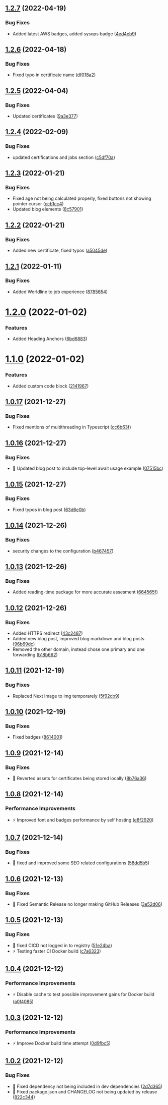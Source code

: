 ## [1.2.7](https://github.com/alinalihassan/portfolio/compare/v1.2.6...v1.2.7) (2022-04-19)


### Bug Fixes

* Added latest AWS badges, added sysops badge ([4ed4eb9](https://github.com/alinalihassan/portfolio/commit/4ed4eb926768b0569ae46523dfddeb33b597e942))

## [1.2.6](https://github.com/alinalihassan/portfolio/compare/v1.2.5...v1.2.6) (2022-04-18)


### Bug Fixes

* Fixed typo in certificate name ([df018a2](https://github.com/alinalihassan/portfolio/commit/df018a2fe1a5b12aed203080c989c5f9a0d62a16))

## [1.2.5](https://github.com/alinalihassan/portfolio/compare/v1.2.4...v1.2.5) (2022-04-04)


### Bug Fixes

* Updated certificates ([9a3e377](https://github.com/alinalihassan/portfolio/commit/9a3e377abdcbdf4cc8290e657f42240882d49dc2))

## [1.2.4](https://github.com/alinalihassan/portfolio/compare/v1.2.3...v1.2.4) (2022-02-09)


### Bug Fixes

* updated certifications and jobs section ([c5df70a](https://github.com/alinalihassan/portfolio/commit/c5df70a53ee28c5dc7c0781a587e3056de8c9974))

## [1.2.3](https://github.com/alinalihassan/portfolio/compare/v1.2.2...v1.2.3) (2022-01-21)


### Bug Fixes

* Fixed age not being calculated properly, fixed buttons not showing pointer cursor ([ccb1cc4](https://github.com/alinalihassan/portfolio/commit/ccb1cc44b79d9a5708ce6761b0f319a050c29f1b))
* Updated blog elements ([8c57901](https://github.com/alinalihassan/portfolio/commit/8c57901ed0662d9edf569de5f8d5380e19238254))

## [1.2.2](https://github.com/alinalihassan/portfolio/compare/v1.2.1...v1.2.2) (2022-01-21)


### Bug Fixes

* Added new certificate, fixed typos ([a5045de](https://github.com/alinalihassan/portfolio/commit/a5045de394eb83ef7fbd37659a19194e0db5b0f1))

## [1.2.1](https://github.com/alinalihassan/portfolio/compare/v1.2.0...v1.2.1) (2022-01-11)


### Bug Fixes

* Added Worldline to job experience ([8785654](https://github.com/alinalihassan/portfolio/commit/87856541c7653aa9e4645331ce564cee88c79d3c))

# [1.2.0](https://github.com/alinalihassan/portfolio/compare/v1.1.0...v1.2.0) (2022-01-02)


### Features

* Added Heading Anchors ([6bd6883](https://github.com/alinalihassan/portfolio/commit/6bd6883b0d905c0854107a2973bd64d58e12535d))

# [1.1.0](https://github.com/alinalihassan/portfolio/compare/v1.0.17...v1.1.0) (2022-01-02)


### Features

* Added custom code block ([2141967](https://github.com/alinalihassan/portfolio/commit/2141967c01e14f49f931c60b55918acc2a11fd78))

## [1.0.17](https://github.com/alinalihassan/portfolio/compare/v1.0.16...v1.0.17) (2021-12-27)


### Bug Fixes

* Fixed mentions of multithreading in Typescript ([cc6b63f](https://github.com/alinalihassan/portfolio/commit/cc6b63f4000dbd715fa117f38bf356bd0ea7c94f))

## [1.0.16](https://github.com/alinalihassan/portfolio/compare/v1.0.15...v1.0.16) (2021-12-27)


### Bug Fixes

* :memo: Updated blog post to include top-level await usage example ([07515bc](https://github.com/alinalihassan/portfolio/commit/07515bcedaceb30a20e8eef376e3e30f0bd63eb9))

## [1.0.15](https://github.com/alinalihassan/portfolio/compare/v1.0.14...v1.0.15) (2021-12-27)


### Bug Fixes

* Fixed typos in blog post ([63d6e0b](https://github.com/alinalihassan/portfolio/commit/63d6e0b07f78b7b4b957bfe8d44b9033d3db922d))

## [1.0.14](https://github.com/alinalihassan/portfolio/compare/v1.0.13...v1.0.14) (2021-12-26)


### Bug Fixes

* security changes to the configuration ([b467457](https://github.com/alinalihassan/portfolio/commit/b46745798eb5cc45c912ca4e2f59e3a5723cb3b9))

## [1.0.13](https://github.com/alinalihassan/portfolio/compare/v1.0.12...v1.0.13) (2021-12-26)


### Bug Fixes

* Added reading-time package for more accurate assesment ([664565f](https://github.com/alinalihassan/portfolio/commit/664565f065da901faede1fd5236e236d4d1a1656))

## [1.0.12](https://github.com/alinalihassan/portfolio/compare/v1.0.11...v1.0.12) (2021-12-26)


### Bug Fixes

* Added HTTPS redirect ([43c2487](https://github.com/alinalihassan/portfolio/commit/43c2487a7ed5256f970ccbafd91a08ff9314a61e))
* Added new blog post, improved blog markdown and blog posts ([96b69dc](https://github.com/alinalihassan/portfolio/commit/96b69dcc5521c5ac766956fcde76256d2f425e55))
* Removed the other domain, instead chose one primary and one forwarding ([b18b662](https://github.com/alinalihassan/portfolio/commit/b18b662d301c5341313f6364902975944afe8a27))

## [1.0.11](https://github.com/alinalihassan/portfolio/compare/v1.0.10...v1.0.11) (2021-12-19)


### Bug Fixes

* Replaced Next Image to img temporarely ([5f92cb9](https://github.com/alinalihassan/portfolio/commit/5f92cb9f50d66892659b44a95f2bacac8aa906b7))

## [1.0.10](https://github.com/alinalihassan/portfolio/compare/v1.0.9...v1.0.10) (2021-12-19)


### Bug Fixes

* Fixed badges ([8614001](https://github.com/alinalihassan/portfolio/commit/86140013569c5a07a48fa41cc3db248a2c3e96d5))

## [1.0.9](https://github.com/alinalihassan/portfolio/compare/v1.0.8...v1.0.9) (2021-12-14)


### Bug Fixes

* :bug: Reverted assets for certificates being stored locally ([8b76a36](https://github.com/alinalihassan/portfolio/commit/8b76a36548ec836425d9cced75fcdde4bfc387f1))

## [1.0.8](https://github.com/alinalihassan/portfolio/compare/v1.0.7...v1.0.8) (2021-12-14)


### Performance Improvements

* :zap: Improved font and badges performance by self hosting ([e8f2920](https://github.com/alinalihassan/portfolio/commit/e8f2920dbf23e53f2bd5516e746da135b5e0d9dc))

## [1.0.7](https://github.com/alinalihassan/portfolio/compare/v1.0.6...v1.0.7) (2021-12-14)


### Bug Fixes

* :wrench: fixed and improved some SEO related configurations ([58dd5b5](https://github.com/alinalihassan/portfolio/commit/58dd5b5171d4d52efdb039d686c466077fd852e2))

## [1.0.6](https://github.com/alinalihassan/portfolio/compare/v1.0.5...v1.0.6) (2021-12-13)


### Bug Fixes

* :bug: Fixed Semantic Release no longer making GitHub Releases ([3e52d06](https://github.com/alinalihassan/portfolio/commit/3e52d0669678e7063bcad543fb5958bd63469492))

## [1.0.5](https://github.com/alinalihassan/portfolio/compare/v1.0.4...v1.0.5) (2021-12-13)


### Bug Fixes

* :bug: fixed CICD not logged in to registry ([51e24ba](https://github.com/alinalihassan/portfolio/commit/51e24ba0ca37b95e188ad09e5bf6b8a0445473e5))
* :zap: Testing faster CI Docker build ([c7a6323](https://github.com/alinalihassan/portfolio/commit/c7a6323ef08142f293ee6a76fd2053a791d9313d))

## [1.0.4](https://github.com/alinalihassan/portfolio/compare/v1.0.3...v1.0.4) (2021-12-12)


### Performance Improvements

* :zap: Disable cache to test possible improvement gains for Docker build ([a0f4085](https://github.com/alinalihassan/portfolio/commit/a0f40851a6901721567a2303cafbab393f79a2f8))

## [1.0.3](https://github.com/alinalihassan/portfolio/compare/v1.0.2...v1.0.3) (2021-12-12)


### Performance Improvements

* :zap: Improve Docker build time attempt ([0d9fbc5](https://github.com/alinalihassan/portfolio/commit/0d9fbc5898d99d7f087bf8f47d940d03ae4a7cc4))

## [1.0.2](https://github.com/alinalihassan/portfolio/compare/v1.0.1...v1.0.2) (2021-12-12)


### Bug Fixes

* :bug: Fixed dependency not being included in dev dependencies ([2d7d365](https://github.com/alinalihassan/portfolio/commit/2d7d36585bbd35636b6bb80b332f74d7dc2ac526))
* :bug: Fixed package.json and CHANGELOG not being updated by release ([822c344](https://github.com/alinalihassan/portfolio/commit/822c3443130a9e4fd31fef8431645784fee24717))
